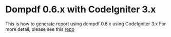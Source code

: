 # Dompdf 0.6.x with CodeIgniter 3.x
This is how to generate report using dompdf 0.6.x using CodeIgniter 3.x
For more detail, please see this [repo](https://github.com/satyakresna/ci-convert-html-to-pdf/blob/master/readme.md)
